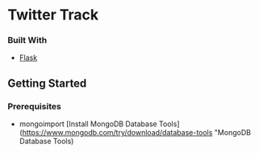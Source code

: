 # Twitter Track


### Built With

* [Flask](https://flask.palletsprojects.com/)


## Getting Started

### Prerequisites

* mongoimport
[Install MongoDB Database Tools](https://www.mongodb.com/try/download/database-tools "MongoDB Database Tools)
